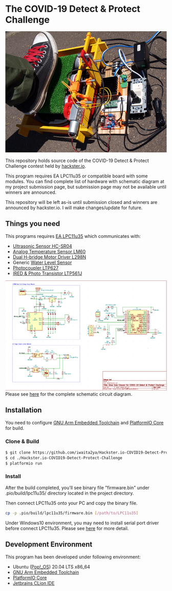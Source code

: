 # The COVID-19 Detect & Protect Challenge

![EyeCatch](https://github.com/iwaita2ya/ImageStore/blob/master/the-COVID-19-detect-and-protect-challenge-cover.jpg)

This repository holds source code of the COVID-19 Detect & Protect Challenge contest
held by [hackster.io](https://www.hackster.io/contests/UNDPCOVID19).

This program requires EA LPC11u35 or compatible board with some modules.
You can find complete list of hardware with schematic diagram at my project submission page, 
but submission page may not be available until winners are announced.

This repository will be left as-is until submission closed and winners are announced by hackster.io. 
I will make changes/update for future.

## Things you need
This programs requires [EA LPC11u35](https://www.embeddedartists.com/products/lpc11u35-quickstart/)
which communicates with:
* [Ultrasonic Sensor HC-SR04](https://www.sparkfun.com/products/15569)
* [Analog Temperature Sensor LM60](https://www.ti.com/product/LM60)
* [Dual H-bridge Motor Driver L298N](https://www.smart-prototyping.com/L298N-Dual-H-bridge-Motor-Driver-Board)
* Generic [Water Level Sensor](https://www.walmart.com/ip/5Pcs-Water-Level-Sensor-Float-Switch-ZP4510-for-Aquarium-Pump-Control/45587105?wmlspartner=wlpa&selectedSellerId=571)
* [Photocoupler LTP627](https://toshiba.semicon-storage.com/us/semiconductor/product/optoelectronics/detail.TLP627-4.html)
* [IRED & Photo Transistor LTP561J](https://toshiba.semicon-storage.com/us/semiconductor/product/optoelectronics/detail.TLP561J.html)

![Schema](https://github.com/iwaita2ya/ImageStore/blob/master/the-COVID-19-detect-and-protect-challenge-schematic.png)
Please see [here](https://drive.google.com/file/d/18t1TlQfpdtOFd1a6cuX6zBULBZKXoopP/view?usp=sharing) for the complete schematic circuit diagram.

## Installation

You need to configure [GNU Arm Embedded Toolchain](https://developer.arm.com/tools-and-software/open-source-software/developer-tools/gnu-toolchain/gnu-rm/downloads)
and [PlatformIO Core](https://docs.platformio.org/en/latest/core.html) for build.

### Clone & Build
```bash
$ git clone https://github.com/iwaita2ya/Hackster.io-COVID19-Detect-Protect-Challenge
$ cd ./Hackster.io-COVID19-Detect-Protect-Challenge
$ platformio run
```

### Install
After the build completed, you'll see binary file "firmware.bin" under .pio/build/lpc11u35/ directory located in the project directory.

Then connect LPC11u35 onto your PC and copy the binary file.

```bash
cp -p .pio/build/lpc11u35/firmware.bin [/path/to/LPC11u35]
```

Under Windows10 environment, you may need to install serial port driver before connect LPC11u35.
Please see [here](https://os.mbed.com/handbook/Windows-serial-configuration) for more detail.

## Development Environment

This program has been developed under following environment:
* Ubuntu ([Pop!_OS](https://system76.com/pop)) 20.04 LTS x86_64
* [GNU Arm Embedded Toolchain](https://developer.arm.com/tools-and-software/open-source-software/developer-tools/gnu-toolchain/gnu-rm/downloads)
* [PlatformIO Core](https://platformio.org/)
* [Jetbrains CLion IDE](https://www.jetbrains.com/clion/)

